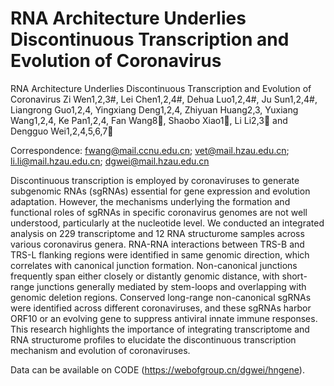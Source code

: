 # RNA Architecture Underlies Discontinuous Transcription and Evolution of Coronavirus
RNA Architecture Underlies Discontinuous Transcription and Evolution of Coronavirus
Zi Wen1,2,3#, Lei Chen1,2,4#, Dehua Luo1,2,4#, Ju Sun1,2,4#, Liangrong Guo1,2,4, Yingxiang Deng1,2,4, Zhiyuan Huang2,3, Yuxiang Wang1,2,4, Ke Pan1,2,4, Fan Wang8, Shaobo Xiao1, Li Li2,3 and Dengguo Wei1,2,4,5,6,7

Correspondence: fwang@mail.ccnu.edu.cn; vet@mail.hzau.edu.cn; li.li@mail.hzau.edu.cn; dgwei@mail.hzau.edu.cn

Discontinuous transcription is employed by coronaviruses to generate subgenomic RNAs (sgRNAs) essential for gene expression and evolution adaptation. However, the mechanisms underlying the formation and functional roles of sgRNAs in specific coronavirus genomes are not well understood, particularly at the nucleotide level. We conducted an integrated analysis on 229 transcriptome and 12 RNA structurome samples across various coronavirus genera. RNA-RNA interactions between TRS-B and TRS-L flanking regions were identified in same genomic direction, which correlates with canonical junction formation. Non-canonical junctions frequently span either closely or distantly genomic distance, with short-range junctions generally mediated by stem-loops and overlapping with genomic deletion regions. Conserved long-range non-canonical sgRNAs were identified across different coronaviruses, and these sgRNAs harbor ORF10 or an evolving gene to suppress antiviral innate immune responses. This research highlights the importance of integrating transcriptome and RNA structurome profiles to elucidate the discontinuous transcription mechanism and evolution of coronaviruses.

Data can be  available on CODE (https://webofgroup.cn/dgwei/hngene).
